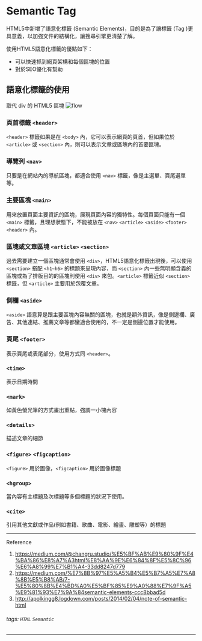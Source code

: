 Semantic Tag
===
HTML5中新增了語意化標籤 (Semantic Elements)，目的是為了讓標籤 (Tag )更具意義，以加強文件的結構化，讓搜尋引擎更清楚了解。

使用HTML5語意化標籤的優點如下：
* 可以快速抓到網頁架構和每個區塊的位置
* 對於SEO優化有幫助

## 語意化標籤的使用
取代 div 的 HTML5 區塊
![flow](https://imgur.com/xYDodeH.png)

### 頁首標籤 `<header>`
`<header>` 標籤如果是在 `<body>` 內，它可以表示網頁的頁首，但如果位於 `<article>` 或 `<section>` 內，則可以表示文章或區塊內的首要區塊。

### 導覽列 `<nav>`
只要是在網站內的導航區塊，都適合使用 `<nav>` 標籤，像是主選單、頁尾選單等。

### 主要區塊 `<main>`
用來放置頁面主要資訊的區塊，展現頁面內容的獨特性。每個頁面只能有一個 `<main>` 標籤，且理想狀態下，不能被放在 `<nav>` `<article>` `<aside>` `<footer>` `<header>` 內。

### 區塊或文章區塊 `<article>` `<section>`
過去需要建立一個區塊通常會使用 `<div>`，HTML5語意化標籤出現後，可以使用 `<section>` 搭配 `<h1~h6>` 的標題來呈現內容，而 `<section>` 內一些無明顯含義的區塊或為了排版目的的區塊則使用 `<div>` 來包。`<article>` 標籤近似 `<section>` 標籤，但 `<article>` 主要用於包覆文章。

### 側欄 `<aside>`
`<aside>` 語意算是跟主要區塊內容無關的區塊，也就是額外資訊，像是側邊欄、廣告、其他連結、推薦文章等都蠻適合使用的，不一定是側邊位置才能使用。

### 頁尾 `<footer>`
表示頁尾或表尾部分，使用方式同 `<header>`。

### `<time>`
表示日期時間

### `<mark>`
如黃色螢光筆的方式畫出重點，強調一小塊內容

### `<details>`
描述文章的細節

### `<figure>` `<figcaption>`
`<figure>` 用於圖像，`<figcaption>` 用於圖像標題

### `<hgroup>`
當內容有主標題及次標題等多個標題的狀況下使用。

### `<cite>`
引用其他文獻或作品(例如書籍、歌曲、電影、繪畫、雕塑等）的標題

---

Reference
1. https://medium.com/@changru.studio/%E5%BF%AB%E9%80%9F%E4%BA%86%E8%A7%A3html%E8%AA%9E%E6%84%8F%E5%8C%96%E6%A8%99%E7%B1%A4-33dd8247d779
2. https://medium.com/%E7%8B%97%E5%A5%B4%E5%B7%A5%E7%A8%8B%E5%B8%AB/7-%E5%80%8B%E4%BD%A0%E5%BF%85%E9%A0%88%E7%9F%A5%E9%81%93%E7%9A%84semantic-elements-ccc8bbad5d
3. http://apolkingg8.logdown.com/posts/2014/02/04/note-of-semantic-html

###### tags: `HTML` `Semantic`
---